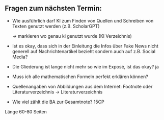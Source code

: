 ## Fragen zum nächsten Termin:

- Wie ausführlich darf KI zum Finden von Quellen und Schreiben von Texten genutzt werden (z.B. ScholarGPT)

    -> markieren wo genau ki genutzt wurde (KI Verzeichnis)

- Ist es okay, dass sich in der Einleitung die Infos über Fake News nicht generell auf Nachrichtenartikel bezieht sondern auch auf z.B. Social Media?

- Die Gliederung ist lange nicht mehr so wie im Exposé, ist das okay?
ja

- Muss ich alle mathematischen Formeln perfekt erklären können?

- Quellenangaben von Abbildungen aus dem Internet: Footnote oder Literaturverzeichnis
-> Literaturverzeichnis

- Wie viel zählt die BA zur Gesamtnote?
15CP

Länge 60-80 Seiten